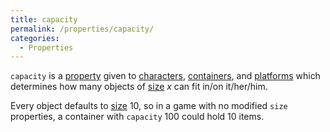 ```yaml
---
title: capacity
permalink: /properties/capacity/
categories: 
  - Properties
---
```


`capacity` is a [property](Properties) given to
[characters](characters),
[containers](containers), and
[platforms](platforms) which determines how many objects of
[size](size) *x* can fit in/on it/her/him.

Every object defaults to [size](size) 10, so in a game with
no modified `size` properties, a container with `capacity` 100 could
hold 10 items.
